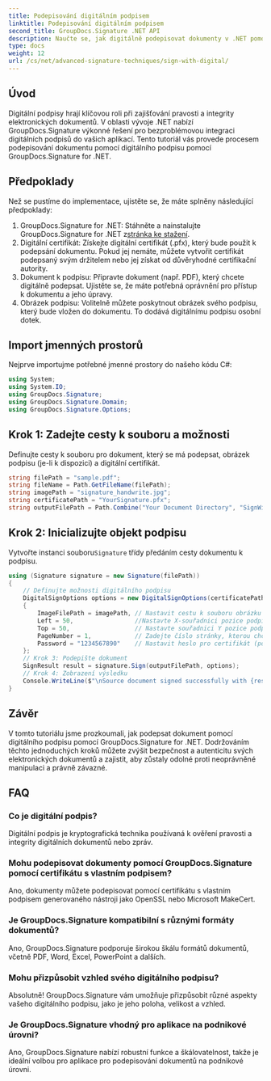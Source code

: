 ```yaml
---
title: Podepisování digitálním podpisem
linktitle: Podepisování digitálním podpisem
second_title: GroupDocs.Signature .NET API
description: Naučte se, jak digitálně podepisovat dokumenty v .NET pomocí GroupDocs.Signature. Zvyšte bezpečnost a autenticitu pomocí tohoto komplexního návodu.
type: docs
weight: 12
url: /cs/net/advanced-signature-techniques/sign-with-digital/
---
```

## Úvod
Digitální podpisy hrají klíčovou roli při zajišťování pravosti a integrity elektronických dokumentů. V oblasti vývoje .NET nabízí GroupDocs.Signature výkonné řešení pro bezproblémovou integraci digitálních podpisů do vašich aplikací. Tento tutoriál vás provede procesem podepisování dokumentu pomocí digitálního podpisu pomocí GroupDocs.Signature for .NET.
## Předpoklady
Než se pustíme do implementace, ujistěte se, že máte splněny následující předpoklady:
1.  GroupDocs.Signature for .NET: Stáhněte a nainstalujte GroupDocs.Signature for .NET z[stránka ke stažení](https://releases.groupdocs.com/signature/net/).
2. Digitální certifikát: Získejte digitální certifikát (.pfx), který bude použit k podepsání dokumentu. Pokud jej nemáte, můžete vytvořit certifikát podepsaný svým držitelem nebo jej získat od důvěryhodné certifikační autority.
3. Dokument k podpisu: Připravte dokument (např. PDF), který chcete digitálně podepsat. Ujistěte se, že máte potřebná oprávnění pro přístup k dokumentu a jeho úpravy.
4. Obrázek podpisu: Volitelně můžete poskytnout obrázek svého podpisu, který bude vložen do dokumentu. To dodává digitálnímu podpisu osobní dotek.

## Import jmenných prostorů
Nejprve importujme potřebné jmenné prostory do našeho kódu C#:
```csharp
using System;
using System.IO;
using GroupDocs.Signature;
using GroupDocs.Signature.Domain;
using GroupDocs.Signature.Options;
```
## Krok 1: Zadejte cesty k souboru a možnosti
Definujte cesty k souboru pro dokument, který se má podepsat, obrázek podpisu (je-li k dispozici) a digitální certifikát.
```csharp
string filePath = "sample.pdf";
string fileName = Path.GetFileName(filePath);
string imagePath = "signature_handwrite.jpg";
string certificatePath = "YourSignature.pfx";
string outputFilePath = Path.Combine("Your Document Directory", "SignWithDigital", fileName);
```
## Krok 2: Inicializujte objekt podpisu
 Vytvořte instanci souboru`Signature` třídy předáním cesty dokumentu k podpisu.
```csharp
using (Signature signature = new Signature(filePath))
{
    // Definujte možnosti digitálního podpisu
    DigitalSignOptions options = new DigitalSignOptions(certificatePath)
    {
        ImageFilePath = imagePath, // Nastavit cestu k souboru obrázku (volitelné)
        Left = 50,                 //Nastavte X-souřadnici pozice podpisu
        Top = 50,                  // Nastavte souřadnici Y pozice podpisu
        PageNumber = 1,            // Zadejte číslo stránky, kterou chcete podepsat
        Password = "1234567890"    // Nastavit heslo pro certifikát (pokud je vyžadováno)
    };
    // Krok 3: Podepište dokument
    SignResult result = signature.Sign(outputFilePath, options);
    // Krok 4: Zobrazení výsledku
    Console.WriteLine($"\nSource document signed successfully with {result.Succeeded.Count} signature(s).\nFile saved at {outputFilePath}.");
}
```

## Závěr
V tomto tutoriálu jsme prozkoumali, jak podepsat dokument pomocí digitálního podpisu pomocí GroupDocs.Signature for .NET. Dodržováním těchto jednoduchých kroků můžete zvýšit bezpečnost a autenticitu svých elektronických dokumentů a zajistit, aby zůstaly odolné proti neoprávněné manipulaci a právně závazné.
## FAQ
### Co je digitální podpis?
Digitální podpis je kryptografická technika používaná k ověření pravosti a integrity digitálních dokumentů nebo zpráv.
### Mohu podepisovat dokumenty pomocí GroupDocs.Signature pomocí certifikátu s vlastním podpisem?
Ano, dokumenty můžete podepisovat pomocí certifikátu s vlastním podpisem generovaného nástroji jako OpenSSL nebo Microsoft MakeCert.
### Je GroupDocs.Signature kompatibilní s různými formáty dokumentů?
Ano, GroupDocs.Signature podporuje širokou škálu formátů dokumentů, včetně PDF, Word, Excel, PowerPoint a dalších.
### Mohu přizpůsobit vzhled svého digitálního podpisu?
Absolutně! GroupDocs.Signature vám umožňuje přizpůsobit různé aspekty vašeho digitálního podpisu, jako je jeho poloha, velikost a vzhled.
### Je GroupDocs.Signature vhodný pro aplikace na podnikové úrovni?
Ano, GroupDocs.Signature nabízí robustní funkce a škálovatelnost, takže je ideální volbou pro aplikace pro podepisování dokumentů na podnikové úrovni.